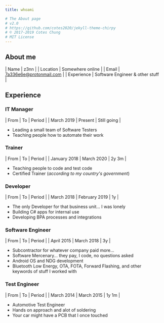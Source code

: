 ```yaml
---
title: whoami

# The About page
# v2.0
# https://github.com/cotes2020/jekyll-theme-chirpy
# © 2017-2019 Cotes Chung
# MIT License
---
```


## About me


| Name                         | z3nn                                                                   |
| Location                     | Somewhere online                                                       |
| Email                        | [7a336e6e@protonmail.com](mailto:7a336e6e@protonmail.com)             |
| Experience                   | Software Engineer & other stuff                                        |

## Experience

### IT Manager


| From       | To      | Period      |
| March 2019 | Present | Still going |

* Leading a small team of Software Testers
* Teaching people how to automate their work

### Trainer


| From         | To         | Period  |
| January 2018 | March 2020 | 2y 3m   |

* Teaching people to code and test code
* Certified Trainer (*according to my country's government*)

### Developer


| From       | To            | Period  |
| March 2018 | February 2019 | 1y      |

* The only Developer for that business unit... I was lonely
* Building C# apps for internal use
* Developing BPA processes and integrations

### Software Engineer


| From       | To         | Period  |
| April 2015 | March 2018 | 3y      |

* Subcontractor for whatever company paid more... 
* Software Mercenary... they pay, I code, no questions asked
* Android OS and NDG development
* Bluetooth Low Energy, OTA, FOTA, Forward Flashing, and other keywords of stuff I worked with

### Test Engineer


| From       | To         | Period  |
| March 2014 | March 2015 | 1y 1m   |

* Automotive Test Engineer
* Hands on approach and alot of soldering
* Your car might have a PCB that I once touched